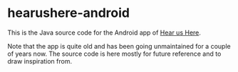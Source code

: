 # hearushere-android

This is the Java source code for the Android app of [Hear us Here](http://www.hearushereapp.com/).

Note that the app is quite old and has been going unmaintained for a couple of years now. The source code is here mostly for future reference and to draw inspiration from.



